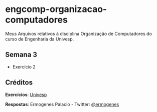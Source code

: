 # engcomp-organizacao-computadores
Meus Arquivos relativos à disciplina Organização de Computadores do curso de Engenharia da Univesp.

## Semana 3
* Exercício 2

## Créditos

**Exercícios**: [Univesp](http://engenharia.cursos.univesp.br/)

**Respostas**: Ermogenes Palacio - Twitter: [@ermogenes](http://www.twitter.com/ermogenes)
